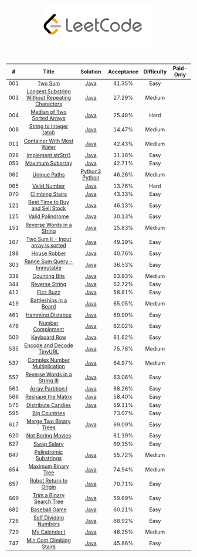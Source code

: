 <p align="center"><img width="300" src="https://raw.githubusercontent.com/ZhaoxiZhang/LeetCodeCrawler/master/pictures/site-logo.png"></p>

<p align="center">
    <img src="https://img.shields.io/badge/41/995-Solved/Total-blue.svg" alt="">
    <img src="https://img.shields.io/badge/Easy-27-green.svg" alt="">
    <img src="https://img.shields.io/badge/Medium-12-orange.svg" alt="">
    <img src="https://img.shields.io/badge/Hard-2-red.svg" alt="">
</p>

| # | Title | Solution | Acceptance | Difficulty | Paid-Only
|:--:|:-----:|:---------:|:----:|:----:|:----:|
| 001 | [Two Sum](./001.two-sum/two-sum.md) | [Java](./001.two-sum/two-sum.java)  | 41.35% | Easy |   |
| 003 | [Longest Substring Without Repeating Characters](./003.longest-substring-without-repeating-characters/longest-substring-without-repeating-characters.md) | [Java](./003.longest-substring-without-repeating-characters/longest-substring-without-repeating-characters.java)  | 27.29% | Medium |   |
| 004 | [Median of Two Sorted Arrays](./004.median-of-two-sorted-arrays/median-of-two-sorted-arrays.md) | [Java](./004.median-of-two-sorted-arrays/median-of-two-sorted-arrays.java)  | 25.48% | Hard |   |
| 008 | [String to Integer (atoi)](./008.string-to-integer-atoi/string-to-integer-atoi.md) | [Java](./008.string-to-integer-atoi/string-to-integer-atoi.java)  | 14.47% | Medium |   |
| 011 | [Container With Most Water](./011.container-with-most-water/container-with-most-water.md) | [Java](./011.container-with-most-water/container-with-most-water.java)  | 42.43% | Medium |   |
| 028 | [Implement strStr()](./028.implement-strstr/implement-strstr.md) | [Java](./028.implement-strstr/implement-strstr.java)  | 31.18% | Easy |   |
| 053 | [Maximum Subarray](./053.maximum-subarray/maximum-subarray.md) | [Java](./053.maximum-subarray/maximum-subarray.java)  | 42.71% | Easy |   |
| 062 | [Unique Paths](./062.unique-paths/unique-paths.md) | [Python3](./062.unique-paths/unique-paths.python3) [Python](./062.unique-paths/unique-paths.python)  | 46.26% | Medium |   |
| 065 | [Valid Number](./065.valid-number/valid-number.md) | [Java](./065.valid-number/valid-number.java)  | 13.76% | Hard |   |
| 070 | [Climbing Stairs](./070.climbing-stairs/climbing-stairs.md) | [Java](./070.climbing-stairs/climbing-stairs.java)  | 43.33% | Easy |   |
| 121 | [Best Time to Buy and Sell Stock](./121.best-time-to-buy-and-sell-stock/best-time-to-buy-and-sell-stock.md) | [Java](./121.best-time-to-buy-and-sell-stock/best-time-to-buy-and-sell-stock.java)  | 46.13% | Easy |   |
| 125 | [Valid Palindrome](./125.valid-palindrome/valid-palindrome.md) | [Java](./125.valid-palindrome/valid-palindrome.java)  | 30.13% | Easy |   |
| 151 | [Reverse Words in a String](./151.reverse-words-in-a-string/reverse-words-in-a-string.md) | [Java](./151.reverse-words-in-a-string/reverse-words-in-a-string.java)  | 15.83% | Medium |   |
| 167 | [Two Sum II - Input array is sorted](./167.two-sum-ii-input-array-is-sorted/two-sum-ii-input-array-is-sorted.md) | [Java](./167.two-sum-ii-input-array-is-sorted/two-sum-ii-input-array-is-sorted.java)  | 49.19% | Easy |   |
| 198 | [House Robber](./198.house-robber/house-robber.md) | [Java](./198.house-robber/house-robber.java)  | 40.76% | Easy |   |
| 303 | [Range Sum Query - Immutable](./303.range-sum-query-immutable/range-sum-query-immutable.md) | [Java](./303.range-sum-query-immutable/range-sum-query-immutable.java)  | 36.53% | Easy |   |
| 338 | [Counting Bits](./338.counting-bits/counting-bits.md) | [Java](./338.counting-bits/counting-bits.java)  | 63.93% | Medium |   |
| 344 | [Reverse String](./344.reverse-string/reverse-string.md) | [Java](./344.reverse-string/reverse-string.java)  | 62.72% | Easy |   |
| 412 | [Fizz Buzz](./412.fizz-buzz/fizz-buzz.md) | [Java](./412.fizz-buzz/fizz-buzz.java)  | 58.81% | Easy |   |
| 419 | [Battleships in a Board](./419.battleships-in-a-board/battleships-in-a-board.md) | [Java](./419.battleships-in-a-board/battleships-in-a-board.java)  | 65.05% | Medium |   |
| 461 | [Hamming Distance](./461.hamming-distance/hamming-distance.md) | [Java](./461.hamming-distance/hamming-distance.java)  | 69.99% | Easy |   |
| 476 | [Number Complement](./476.number-complement/number-complement.md) | [Java](./476.number-complement/number-complement.java)  | 62.02% | Easy |   |
| 500 | [Keyboard Row](./500.keyboard-row/keyboard-row.md) | [Java](./500.keyboard-row/keyboard-row.java)  | 61.62% | Easy |   |
| 535 | [Encode and Decode TinyURL](./535.encode-and-decode-tinyurl/encode-and-decode-tinyurl.md) | [Java](./535.encode-and-decode-tinyurl/encode-and-decode-tinyurl.java)  | 75.78% | Medium |   |
| 537 | [Complex Number Multiplication](./537.complex-number-multiplication/complex-number-multiplication.md) | [Java](./537.complex-number-multiplication/complex-number-multiplication.java)  | 64.97% | Medium |   |
| 557 | [Reverse Words in a String III](./557.reverse-words-in-a-string-iii/reverse-words-in-a-string-iii.md) | [Java](./557.reverse-words-in-a-string-iii/reverse-words-in-a-string-iii.java)  | 63.06% | Easy |   |
| 561 | [Array Partition I](./561.array-partition-i/array-partition-i.md) | [Java](./561.array-partition-i/array-partition-i.java)  | 68.26% | Easy |   |
| 566 | [Reshape the Matrix](./566.reshape-the-matrix/reshape-the-matrix.md) | [Java](./566.reshape-the-matrix/reshape-the-matrix.java)  | 58.40% | Easy |   |
| 575 | [Distribute Candies](./575.distribute-candies/distribute-candies.md) | [Java](./575.distribute-candies/distribute-candies.java)  | 59.11% | Easy |   |
| 595 | [Big Countries](./595.big-countries/big-countries.md) |  | 73.07% | Easy |   |
| 617 | [Merge Two Binary Trees](./617.merge-two-binary-trees/merge-two-binary-trees.md) | [Java](./617.merge-two-binary-trees/merge-two-binary-trees.java)  | 69.09% | Easy |   |
| 620 | [Not Boring Movies](./620.not-boring-movies/not-boring-movies.md) |  | 61.19% | Easy |   |
| 627 | [Swap Salary](./627.swap-salary/swap-salary.md) |  | 69.15% | Easy |   |
| 647 | [Palindromic Substrings](./647.palindromic-substrings/palindromic-substrings.md) | [Java](./647.palindromic-substrings/palindromic-substrings.java)  | 55.72% | Medium |   |
| 654 | [Maximum Binary Tree](./654.maximum-binary-tree/maximum-binary-tree.md) | [Java](./654.maximum-binary-tree/maximum-binary-tree.java)  | 74.94% | Medium |   |
| 657 | [Robot Return to Origin](./657.robot-return-to-origin/robot-return-to-origin.md) | [Java](./657.robot-return-to-origin/robot-return-to-origin.java)  | 70.71% | Easy |   |
| 669 | [Trim a Binary Search Tree](./669.trim-a-binary-search-tree/trim-a-binary-search-tree.md) | [Java](./669.trim-a-binary-search-tree/trim-a-binary-search-tree.java)  | 59.69% | Easy |   |
| 682 | [Baseball Game](./682.baseball-game/baseball-game.md) | [Java](./682.baseball-game/baseball-game.java)  | 60.21% | Easy |   |
| 728 | [Self Dividing Numbers](./728.self-dividing-numbers/self-dividing-numbers.md) | [Java](./728.self-dividing-numbers/self-dividing-numbers.java)  | 68.92% | Easy |   |
| 729 | [My Calendar I](./729.my-calendar-i/my-calendar-i.md) | [Java](./729.my-calendar-i/my-calendar-i.java)  | 46.25% | Medium |   |
| 747 | [Min Cost Climbing Stairs](./747.min-cost-climbing-stairs/min-cost-climbing-stairs.md) | [Java](./747.min-cost-climbing-stairs/min-cost-climbing-stairs.java)  | 45.86% | Easy |   |
